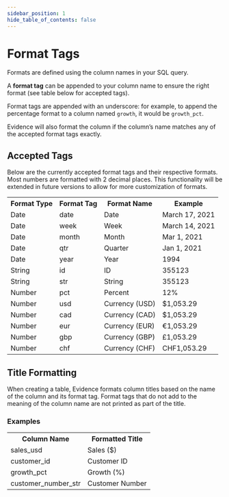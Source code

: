 ```yaml
---
sidebar_position: 1
hide_table_of_contents: false
---
```


# Format Tags

Formats are defined using the column names in your SQL query. 

A **format tag** can be appended to your column name to ensure the right format (see table below for accepted tags). 

Format tags are appended with an underscore: for example, to append the percentage format to a column named `growth`, it would be `growth_pct`.

Evidence will also format the column if the column’s name matches any of the accepted format tags exactly.

## Accepted Tags
Below are the currently accepted format tags and their respective formats. Most numbers are formatted with 2 decimal places. This functionality will be extended in future versions to allow for more customization of formats.

<table>
<tr>
<th>Format Type</th>
<th>Format Tag</th>
<th>Format Name</th> 
<th>Example</th>
</tr>
<tr>
<td>Date</td>
<td>date</td>
<td>Date</td> 
<td>March 17, 2021</td>
</tr>
<tr>
<td>Date</td>
<td>week</td>
<td>Week</td> 
<td>March 14, 2021</td>
</tr>
<tr>
<td>Date</td>
<td>month</td>
<td>Month</td> 
<td>Mar 1, 2021</td>
</tr>
<tr>
<td>Date</td>
<td>qtr</td>
<td>Quarter</td> 
<td>Jan 1, 2021</td>
</tr>
<tr>
<td>Date</td>
<td>year</td>
<td>Year</td> 
<td>1994</td>
</tr>
<tr>
<td>String</td>
<td>id</td>
<td>ID</td> 
<td>355123</td>
</tr>
<tr>
<td>String</td>
<td>str</td>
<td>String</td> 
<td>355123</td>
</tr>
<tr>
<td>Number</td>
<td>pct</td>
<td>Percent</td> 
<td>12%</td>
</tr>
<tr>
<td>Number</td>
<td>usd</td>
<td>Currency (USD)</td> 
<td>$1,053.29</td>
</tr>
<tr>
<td>Number</td>
<td>cad</td>
<td>Currency (CAD)</td> 
<td>$1,053.29</td>
</tr>
<tr>
<td>Number</td>
<td>eur</td>
<td>Currency (EUR)</td> 
<td>€1,053.29</td>
</tr>
<tr>
<td>Number</td>
<td>gbp</td>
<td>Currency (GBP)</td> 
<td>£1,053.29</td>
</tr>
<tr>
<td>Number</td>
<td>chf</td>
<td>Currency (CHF)</td> 
<td>CHF1,053.29</td>
</tr>
</table>


## Title Formatting

When creating a table, Evidence formats column titles based on the name of the column and its format tag. Format tags that do not add to the meaning of the column name are not printed as part of the title.

### Examples
<table>
<tr>
<th>Column Name</th>
<th>Formatted Title</th> 
</tr>
<tr>
<td>sales_usd</td>
<td>Sales ($)</td>
</tr>
<tr>
<td>customer_id</td>
<td>Customer ID</td>
</tr>
<tr>
<td>growth_pct</td>
<td>Growth (%)</td>
</tr>
<tr>
<td>customer_number_str</td>
<td>Customer Number</td>
</tr>
</table>